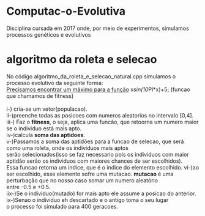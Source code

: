 # Computac-o-Evolutiva
 Disciplina cursada em 2017 onde, por meio de experimentos, simulamos processos genéticos e evolutivos
 
 # algoritmo da roleta e selecao 
 No código algoritmo_da_roleta_e_selecao_natural.cpp simulamos o processo evolutivo da seguinte forma:<br>
 <u> Precisamos encontrar um máximo para a função</u> x*sin(10*PI*x)+5; (funcao que chamamos de fitness)<br>
 <br>
i-) cria-se um vetor(populacao).<br>
ii-)preenche todas as posicoes com numeros aleatorios no intervalo [0,4].<br>
iii-) Faz o <b>fitness</b>, o seja, aplica uma funcão, que retoorna um numero maior se o individuo está mais apto.<br>
iv-)calcula <b>soma das aptidoes</b>.<br>
v-)Passamos a soma das aptidões para a funcao de selecao, que será como uma roleta, onde os individuos mais aptos <br>
serão selecionados(isso se faz necessario pois os individuos com maior aptidão serão os individuos com maiores chances de ser escolhidos).<br>Essa funcao retorna um indice, que é o indice do elemento escolhido.
vi-)ao ser escolhido, esse elemento sofre uma mutacao. <b> mutacao </b> é uma perturbação que no nosso caso somar um numero aleatório<br>
entre -0.5 e +0.5.<br>
iix-)Se o individuo(mutado) for mais apto ele assume a posicao do anterior.<br>
ix-)Senao o individuo eh descartado e o antigo toma o seu lugar<br>
o processo foi simulado para 400 geracoes.




           


 


